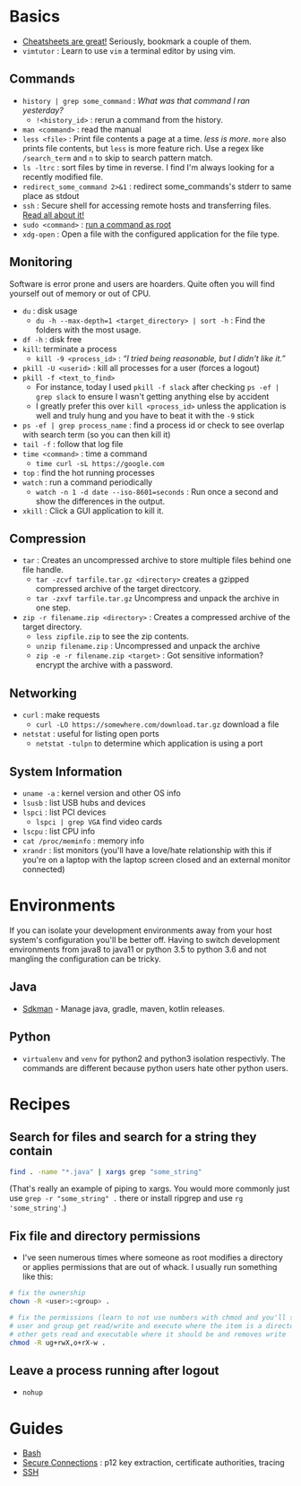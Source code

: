 
# Basics
* [Cheatsheets are great!](https://cheatography.com/davechild/cheat-sheets/linux-command-line/) Seriously, bookmark a couple of them.
* `vimtutor` : Learn to use `vim` a terminal editor by using vim.

## Commands
* `history | grep some_command` : _What was that command I ran yesterday?_
  * `!<history_id>` : rerun a command from the history.
* `man <command>` : read the manual
* `less <file>` : Print file contents a page at a time. _less is more_. `more` also prints file contents, but `less` is more feature rich. Use a regex like `/search_term` and `n` to skip to search pattern match. 
* `ls -ltrc` : sort files by time in reverse. I find I'm always looking for a recently modified file.
* `redirect_some_command 2>&1` : redirect some_commands's stderr to same place as stdout
* `ssh` : Secure shell for accessing remote hosts and transferring files. [Read all about it!](https://www.ssh.com/ssh/command/)
* `sudo <command>` : [run a command as root](https://xkcd.com/149/)
* `xdg-open` : Open a file with the configured application for the file type.

## Monitoring
Software is error prone and users are hoarders. Quite often you will find yourself out of memory or out of CPU.
* `du` : disk usage
  * `du -h --max-depth=1 <target_directory> | sort -h` : Find the folders with the most usage.
* `df -h` : disk free
* `kill`: terminate a process
  *  `kill -9 <process_id>` : _“I tried being reasonable, but I didn't like it.”_
* `pkill -U <userid>` : kill all processes for a user (forces a logout) 
* `pkill -f <text_to_find>`
  * For instance, today I used `pkill -f slack` after checking `ps -ef | grep slack` to ensure I wasn't getting anything else by accident
  * I greatly prefer this over `kill <process_id>` unless the application is well and truly hung and you have to beat it with the `-9` stick
* `ps -ef | grep process_name` : find a process id or check to see overlap with search term (so you can then kill it)
* `tail -f` : follow that log file
* `time <command>` : time a command
  * `time curl -sL https://google.com`
* `top` : find the hot running processes
* `watch` : run a command periodically
  * `watch -n 1 -d date --iso-8601=seconds` : Run once a second and show the differences in the output.
* `xkill` : Click a GUI application to kill it.

## Compression
* `tar` : Creates an uncompressed archive to store multiple files behind one file handle. 
  * `tar -zcvf tarfile.tar.gz <directory>` creates a gzipped compressed archive of the target directcory.
  * `tar -zxvf tarfile.tar.gz` Uncompress and unpack the archive in one step.
* `zip -r filename.zip <directory>` : Creates a compressed archive of the target directory.
  * `less zipfile.zip` to see the zip contents.
  * `unzip filename.zip` : Uncompressed and unpack the archive
  * `zip -e -r filename.zip <target>` : Got sensitive information? encrypt the archive with a password.

## Networking
* `curl` : make requests
  * `curl -LO https://somewhere.com/download.tar.gz` download a file 
* `netstat` : useful for listing open ports
  * `netstat -tulpn` to determine which application is using a port

## System Information
* `uname -a` : kernel version and other OS info
* `lsusb` : list USB hubs and devices
* `lspci` : list PCI devices
  * `lspci | grep VGA` find video cards
* `lscpu` : list CPU info
* `cat /proc/meminfo` : memory info
* `xrandr` : list monitors (you'll have a love/hate relationship with this if you're on a laptop with the laptop screen closed and an external monitor connected)

# Environments
If you can isolate your development environments away from your host system's configuration you'll be better off. Having to switch development environments from java8 to java11 or python 3.5 to python 3.6 and not mangling the configuration can be tricky.

## Java
* [Sdkman](https://sdkman.io/) - Manage java, gradle, maven, kotlin releases.

## Python
* `virtualenv` and `venv` for python2 and python3 isolation respectivly. The commands are different because python users hate other python users.


# Recipes
## Search for files and search for a string they contain
```bash
find . -name "*.java" | xargs grep "some_string"
```
(That's really an example of piping to xargs. You would more commonly just use `grep -r "some_string" .` there or install ripgrep and use `rg 'some_string'`.)

## Fix file and directory permissions
* I've seen numerous times where someone as root modifies a directory or applies permissions that are out of whack. I usually run something like this:
```bash
# fix the ownership
chown -R <user>:<group> .

# fix the permissions (learn to not use numbers with chmod and you'll save yourself from running several, much longer commands)
# user and group get read/write and execute where the item is a directory or already executable by some user
# other gets read and executable where it should be and removes write
chmod -R ug+rwX,o+rX-w .
```

## Leave a process running after logout
* `nohup`

# Guides
* [Bash](./bash.md)
* [Secure Connections](./connections.md) : p12 key extraction, certificate authorities, tracing
* [SSH](./ssh.md)
